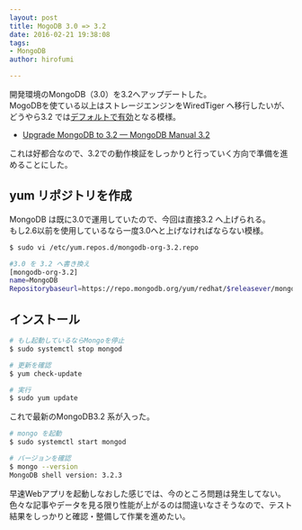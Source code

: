 ```yaml
---
layout: post
title: MogoDB 3.0 => 3.2
date: 2016-02-21 19:38:08
tags:
- MongoDB
author: hirofumi

---
```

開発環境のMongoDB（3.0）を3.2へアップデートした。  
MogoDBを使ている以上はストレージエンジンをWiredTiger へ移行したいが、どうやら3.2 では[デフォルトで有効](https://docs.mongodb.org/manual/release-notes/3.2-compatibility/#default-storage-engine-change)となる模様。

-   [Upgrade MongoDB to 3.2 — MongoDB Manual 3.2](https://docs.mongodb.org/manual/release-notes/3.2-upgrade/)

これは好都合なので、3.2での動作検証をしっかりと行っていく方向で準備を進めることにした。

## yum リポジトリを作成

MongoDB は既に3.0で運用していたので、今回は直接3.2 へ上げられる。  
もし2.6以前を使用しているなら一度3.0へと上げなければならない模様。

```bash
$ sudo vi /etc/yum.repos.d/mongodb-org-3.2.repo

#3.0 を 3.2 へ書き換え
[mongodb-org-3.2]
name=MongoDB
Repositorybaseurl=https://repo.mongodb.org/yum/redhat/$releasever/mongodb-org/3.2/x86_64/gpgcheck=0enabled=1
```

## インストール

```bash
# もし起動しているならMongoを停止
$ sudo systemctl stop mongod

# 更新を確認
$ yum check-update

# 実行
$ sudo yum update
```

これで最新のMongoDB3.2 系が入った。

```bash
# mongo を起動
$ sudo systemctl start mongod

# バージョンを確認
$ mongo --version
MongoDB shell version: 3.2.3
```

早速Webアプリを起動しなおした感じでは、今のところ問題は発生してない。  
色々な記事やデータを見る限り性能が上がるのは間違いなさそうなので、テスト結果をしっかりと確認・整備して作業を進めたい。